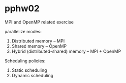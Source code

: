# pphw02
MPI and OpenMP related exercise

parallelize modes:
1. Distributed memory – MPI
2. Shared memory – OpenMP
3. Hybrid (distributed-shared) memory – MPI + OpenMP

Scheduling policies:
1. Static scheduling
2. Dynamic scheduling
